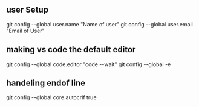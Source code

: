 ## user Setup
git config --global user.name "Name of user"
git config --global user.email "Email of User"

## making vs code the default editor
git config --global code.editor "code --wait" 
git config --global -e

## handeling endof line
git config --global core.autocrlf true